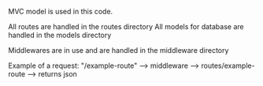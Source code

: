 MVC model is used in this code.

All routes are handled in the routes directory
All models for database are handled in the models directory

Middlewares are in use and are handled in the middleware directory

Example of a request: 
"/example-route" --> middleware --> routes/example-route --> returns json
